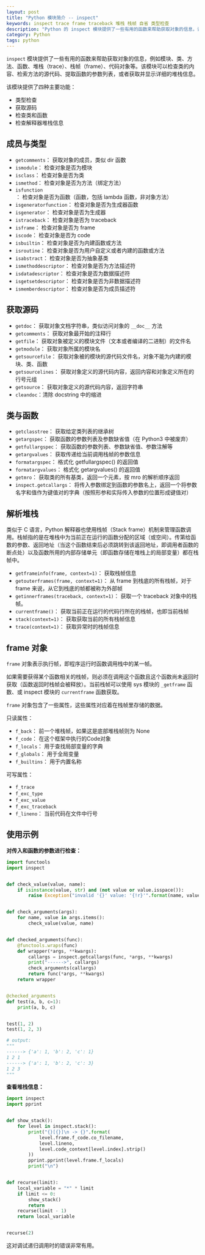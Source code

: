 ```yaml
---
layout: post
title: "Python 模块简介 -- inspect"
keywords: inspect trace frame traceback 堆栈 栈帧 自省 类型检查
description: "Python 的 inspect 模块提供了一些有用的函数来帮助获取对象的信息，该模块可以检查类的内容、检索方法的源代码、提取函数的参数列表，或者获取并显示详细的堆栈信息"
category: Python
tags: python
---
```


`inspect` 模块提供了一些有用的函数来帮助获取对象的信息，例如模块、类、方法、函数、堆栈（trace）、栈帧（frame）、代码对象等。该模块可以检查类的内容、检索方法的源代码、提取函数的参数列表，或者获取并显示详细的堆栈信息。

该模块提供了四种主要功能：

- 类型检查
- 获取源码
- 检查类和函数
- 检查解释器堆栈信息

## 成员与类型

- `getcomments`： 获取对象的成员，类似 dir 函数
- `ismodule`： 检查对象是否为模块
- `isclass`： 检查对象是否为类
- `ismethod`： 检查对象是否为方法（绑定方法）
- `isfunction`： 检查对象是否为函数（函数，包括 lambda 函数，非对象方法）
- `isgeneratorfunction`： 检查对象是否为生成器函数
- `isgenerator`： 检查对象是否为生成器
- `istraceback`： 检查对象是否为 traceback
- `isframe`： 检查对象是否为 frame
- `iscode`： 检查对象是否为 code
- `isbuiltin`： 检查对象是否为内建函数或方法
- `isroutine`： 检查对象是否为用户自定义或者内建的函数或方法
- `isabstract`： 检查对象是否为抽象基类
- `ismethoddescriptor`： 检查对象是否为方法描述符
- `isdatadescriptor`： 检查对象是否为数据描述符
- `isgetsetdescriptor`： 检查对象是否为非数据描述符
- `ismemberdescriptor`： 检查对象是否为成员描述符

## 获取源码

- `getdoc`： 获取对象文档字符串，类似访问对象的 `__doc__` 方法
- `getcomments`： 获取对象最开始的注释行
- `getfile`： 获取对象被定义的模块文件（文本或者编译的二进制）的文件名
- `getmodule`： 获取对象所属的模块名
- `getsourcefile`： 获取对象被的模块的源代码文件名，对象不能为内建的模块、类、函数
- `getsourcelines`： 获取对象定义的源代码内容，返回内容和对象定义所在的行号元组
- `getsource`： 获取对象定义的源代码内容，返回字符串
- `cleandoc`：清除 docstring 中的缩进

## 类与函数

- `getclasstree`： 获取给定类列表的继承树
- `getargspec`： 获取函数的参数列表及参数缺省值（在 Python3 中被废弃）
- `getfullargspec`： 获取函数的参数列表、参数缺省值、参数注解等
- `getargvalues`： 获取传递给当前调用栈帧的参数信息
- `formatargspec`： 格式化 getfullargspec() 的返回值
- `formatargvalues`： 格式化 getargvalues() 的返回值
- `getmro`： 获取类的所有基类，返回一个元素，按 mro 的解析顺序返回
- `inspect.getcallargs`： 将传入参数绑定到函数的参数名上，返回一个将参数名字和值作为键值对的字典（按照形参和实际传入参数的位置形成键值对）

## 解析堆栈

类似于 C 语言，Python 解释器也使用栈帧（Stack frame）机制来管理函数调用。栈帧指的是在堆栈中为当前正在运行的函数分配的区域（或空间）。传第给函数的参数、返回地址（当这个函数结束后必须跳转到该返回地址，即调用者函数的断点处）以及函数所用的内部存储单元（即函数存储在堆栈上的局部变量）都在栈帧中。

- `getframeinfo(frame, context=1)`： 获取栈帧信息
- `getouterframes(frame, context=1)`： 从 frame 到栈底的所有栈帧，对于 frame 来说，从它到栈底的帧都被称为外部帧
- `getinnerframes(traceback, context=1)`： 获取一个 traceback 对象中的栈帧。
- `currentframe()`： 获取当前正在运行的代码行所在的栈帧，也即当前栈帧
- `stack(context=1)`： 获取获取当前的所有栈帧信息
- `trace(context=1)`： 获取异常时的栈帧信息

## frame 对象

`frame` 对象表示执行帧，即程序运行时函数调用栈中的某一帧。

如果需要获得某个函数相关的栈帧，则必须在调用这个函数且这个函数尚未返回时获取（函数返回时栈帧会被释放）。当前栈帧可以使用 sys 模块的 `_getframe` 函数、或 inspect 模块的 `currentframe` 函数获取。

`frame` 对象包含了一些属性，这些属性对应着在栈帧里存储的数据。

只读属性：

- `f_back`： 前一个堆栈帧，如果这是底部堆栈帧则为 None 
- `f_code`： 在这个框架中执行的Code对象 
- `f_locals`： 用于查找局部变量的字典 
- `f_globals`： 用于全局变量 
- `f_builtins`： 用于内置名称 

可写属性：

- `f_trace`
- `f_exc_type`
- `f_exc_value`
- `f_exc_traceback`
- `f_lineno`： 当前代码在文件中行号


## 使用示例

**对传入和函数的参数进行检查：**

```python
import functools
import inspect


def check_value(value, name):
    if isinstance(value, str) and (not value or value.isspace()):
        raise Exception("invalid '{}' value: '{!r}'".format(name, value))


def check_arguments(args):
    for name, value in args.items():
        check_value(value, name)


def checked_arguments(func):
    @functools.wraps(func)
    def wrapper(*args, **kwargs):
        callargs = inspect.getcallargs(func, *args, **kwargs)
        print("------>", callargs)
        check_arguments(callargs)
        return func(*args, **kwargs)
    return wrapper


@checked_arguments
def test(a, b, c=1):
    print(a, b, c)


test(1, 2)
test(1, 2, 3)

# output:
"""
------> {'a': 1, 'b': 2, 'c': 1}
1 2 1
------> {'a': 1, 'b': 2, 'c': 3}
1 2 3
"""
```

**查看堆栈信息：**

```python
import inspect
import pprint


def show_stack():
    for level in inspect.stack():
        print("{}[{}]\n -> {}".format(
            level.frame.f_code.co_filename,
            level.lineno,
            level.code_context[level.index].strip()
        ))
        pprint.pprint(level.frame.f_locals)
        print("\n")


def recurse(limit):
    local_variable = "*" * limit
    if limit <= 0:
        show_stack()
        return
    recurse(limit - 1)
    return local_variable


recurse(2)
```

这对调试递归调用时的错误非常有用。


